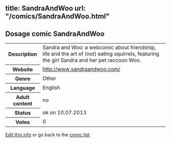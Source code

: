 title: SandraAndWoo
url: "/comics/SandraAndWoo.html"
---
Dosage comic SandraAndWoo
-----------------------------------------

<p id="msg"></p>
<script type="text/javascript">
if (window.location.search === '?edit_info_mail=sent_ok') {
  var elem = document.getElementById("msg");
  elem.innerHTML = 'Edited information sucessfully sent for review, which is usually done daily. Thanks!';
  elem.className = 'ok';
}
</script>
<table class="comicinfo">
<tr>
<th>Description</th><td>Sandra and Woo: a webcomic about friendship, life and the art of (not) eating squirrels, featuring the girl Sandra and her pet raccoon Woo.</td>
</tr>
<tr>
<th>Website</th><td><a href="http://www.sandraandwoo.com/">http://www.sandraandwoo.com/</a></td>
</tr>
<tr>
<th>Genre</th><td>Other</td>
</tr>
<tr>
<th>Language</th><td>English</td>
</tr>
<tr>
<th>Adult content</th><td>no</td>
</tr>
<tr>
<th>Status</th><td>ok on 10.07.2013</td>
</tr>
<tr>
<th>Votes</th><td>0</td>
</tr>
</table>

[Edit this info](SandraAndWoo_edit.html) or go back to the [comic list](../comic-index.html).
